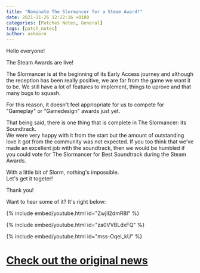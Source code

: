 ```yaml
---
title: "Nominate The Slormancer for a Steam Award!"
date: 2021-11-26 12:22:16 +0100
categories: [Patches Notes, General]
tags: [patch_notes]
author: ashmore
---
```

Hello everyone!  
  
The Steam Awards are live!   
  
The Slormancer is at the beginning of its Early Access journey and although the reception has been really positive, we are far from the game we want it to be. We still have a lot of features to implement, things to uprove and that many bugs to squash.  
  
For this reason, it doesn't feel appriopriate for us to compete for "Gameplay" or "Gamedesign" awards just yet.  
  
That being said, there is one thing that is complete in The Slormancer: its Soundtrack.   
We were very happy with it from the start but the amount of outstanding love it got from the community was not expected. If you too think that we've made an excellent job with the soundtrack, then we would be humbled if you could vote for The Slormancer for Best Soundtrack during the Steam Awards.  
  
  
With a little bit of Slorm, nothing's impossible.  
Let's get it togeter!  
  
Thank you!  
  
  
Want to hear some of it? It's right below:  
  
{% include embed/youtube.html id="ZwjIl2dmR8I" %}  
  
{% include embed/youtube.html id="za0VVBLdxFQ" %}  
  
{% include embed/youtube.html id="mss-OqeI\_kU" %}

# <a href="https://steamstore-a.akamaihd.net/news/externalpost/steam_community_announcements/4224935490639081727" target="_blank">Check out the original news</a>